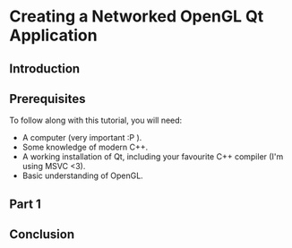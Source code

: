 # Creating a Networked OpenGL Qt Application

## Introduction

## Prerequisites
To follow along with this tutorial, you will need:
* A computer (very important :P ).
* Some knowledge of modern C++.
* A working installation of Qt, including your favourite C++ compiler (I'm using MSVC <3).
* Basic understanding of OpenGL.

## Part 1

## Conclusion